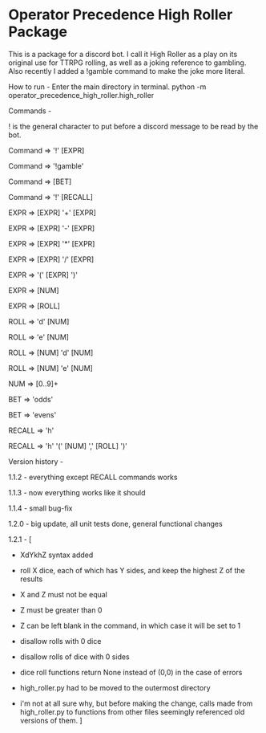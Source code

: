 # Operator Precedence High Roller Package

This is a package for a discord bot. I call it High Roller as a play on its original use for TTRPG rolling, as well as a joking reference to gambling. Also recently I added a !gamble command to make the joke more literal.

How to run -
Enter the main directory in terminal.
python -m operator_precedence_high_roller.high_roller

Commands -

! is the general character to put before a discord message to be read by the bot.

Command => '!' [EXPR]

Command => '!gamble'

Command => [BET]

Command => '!' [RECALL]

EXPR => [EXPR] '+' [EXPR]

EXPR => [EXPR] '-' [EXPR]

EXPR => [EXPR] '\*' [EXPR]

EXPR => [EXPR] '/' [EXPR]

EXPR => '(' [EXPR] ')'

EXPR => [NUM]

EXPR => [ROLL]

ROLL => 'd' [NUM]

ROLL => 'e' [NUM]

ROLL => [NUM] 'd' [NUM]

ROLL => [NUM] 'e' [NUM]

NUM => [0..9]+

BET => 'odds'

BET => 'evens'

RECALL => 'h'

RECALL => 'h' '(' [NUM] ',' [ROLL] ')'

Version history -

1.1.2 - everything except RECALL commands works

1.1.3 - now everything works like it should

1.1.4 - small bug-fix

1.2.0 - big update, all unit tests done, general functional changes

1.2.1 - [

- XdYkhZ syntax added
- roll X dice, each of which has Y sides, and keep the highest Z of the results
- X and Z must not be equal
- Z must be greater than 0
- Z can be left blank in the command, in which case it will be set to 1

- disallow rolls with 0 dice

- disallow rolls of dice with 0 sides

- dice roll functions return None instead of (0,0) in the case of errors

- high_roller.py had to be moved to the outermost directory
- i'm not at all sure why, but before making the change, calls made from high_roller.py to functions from other files seemingly referenced old versions of them.
  ]
